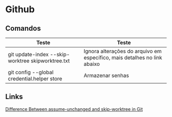 # Github

## Comandos

| Teste                                             | Teste                                                                    |
| ------------------------------------------------- | ------------------------------------------------------------------------ |
| git update-index --skip-worktree skipworktree.txt | Ignora alterações do arquivo em específico, mais detalhes no link abaixo |
| git config --global credential.helper store       | Armazenar senhas                                                         |

## Links

[Difference Between assume-unchanged and skip-worktree in Git](https://www.baeldung.com/git-assume-unchanged-skip-worktree)
